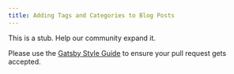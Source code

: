 ```yaml
---
title: Adding Tags and Categories to Blog Posts
---
```


This is a stub. Help our community expand it.

Please use the [Gatsby Style Guide](/docs/gatsby-style-guide/) to ensure your pull request gets accepted.
